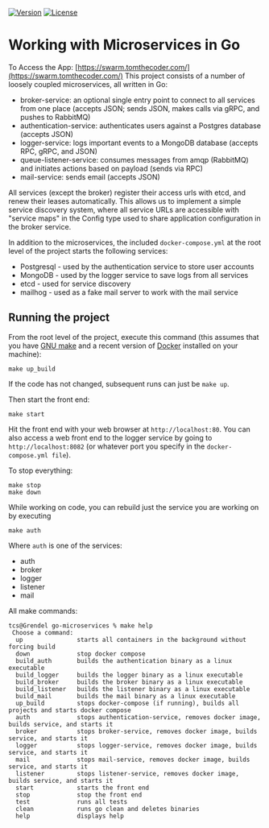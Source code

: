 [![Version](https://img.shields.io/badge/goversion-1.18.x-blue.svg)](https://golang.org)
[![License](http://img.shields.io/badge/license-mit-blue.svg?style=flat-square)](https://raw.githubusercontent.com/tsawler/goblender/master/LICENSE)

# Working with Microservices in Go
To Access the App: [https://swarm.tomthecoder.com/](https://swarm.tomthecoder.com/)
This project consists of a number of loosely coupled microservices, all written in Go:

- broker-service: an optional single entry point to connect to all services from one place (accepts JSON;
sends JSON, makes calls via gRPC, and pushes to RabbitMQ)
- authentication-service: authenticates users against a Postgres database (accepts JSON)
- logger-service: logs important events to a MongoDB database (accepts RPC, gRPC, and JSON)
- queue-listener-service: consumes messages from amqp (RabbitMQ) and initiates actions based on payload (sends via RPC)
- mail-service: sends email (accepts JSON)

All services (except the broker) register their access urls with etcd, and renew their leases automatically.
This allows us to implement a simple service discovery system, where all service URLs are accessible with
"service maps" in the Config type used to share application configuration in the broker service.

In addition to the microservices, the included `docker-compose.yml` at the root level of the project
starts the following services:

- Postgresql - used by the authentication service to store user accounts
- MongoDB - used by the logger service to save logs from all services
- etcd - used for service discovery
- mailhog - used as a fake mail server to work with the mail service

## Running the project
From the root level of the project, execute this command (this assumes that you have 
[GNU make](https://www.gnu.org/software/make/) and a recent version
of [Docker](https://www.docker.com/products/docker-desktop) installed on your machine):

~~~
make up_build 
~~~

If the code has not changed, subsequent runs can just be `make up`.

Then start the front end:

~~~
make start
~~~

Hit the front end with your web browser at `http://localhost:80`. You can also access a web 
front end to the logger service by going to `http://localhost:8082` (or whatever port you
specify in the `docker-compose.yml file`).

To stop everything:

~~~
make stop
make down
~~~

While working on code, you can rebuild just the service you are working on by
executing

`make auth`

Where `auth` is one of the services:

- auth
- broker
- logger
- listener
- mail

All make commands:

~~~
tcs@Grendel go-microservices % make help
 Choose a command:
  up               starts all containers in the background without forcing build
  down             stop docker compose
  build_auth       builds the authentication binary as a linux executable
  build_logger     builds the logger binary as a linux executable
  build_broker     builds the broker binary as a linux executable
  build_listener   builds the listener binary as a linux executable
  build_mail       builds the mail binary as a linux executable
  up_build         stops docker-compose (if running), builds all projects and starts docker compose
  auth             stops authentication-service, removes docker image, builds service, and starts it
  broker           stops broker-service, removes docker image, builds service, and starts it
  logger           stops logger-service, removes docker image, builds service, and starts it
  mail             stops mail-service, removes docker image, builds service, and starts it
  listener         stops listener-service, removes docker image, builds service, and starts it
  start            starts the front end
  stop             stop the front end
  test             runs all tests
  clean            runs go clean and deletes binaries
  help             displays help
~~~
